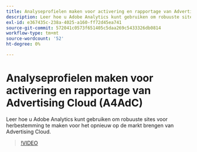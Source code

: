 ```yaml
---
title: Analyseprofielen maken voor activering en rapportage van Advertising Cloud
description: Leer hoe u Adobe Analytics kunt gebruiken om robuuste sites voor herbestemming te maken voor het opnieuw op de markt brengen van Advertising Cloud.
exl-id: e367435c-238a-4025-a160-ff72d45ea741
source-git-commit: 572041c0573f651405c5daa269c5433326db0814
workflow-type: tm+mt
source-wordcount: '52'
ht-degree: 0%

---
```


# Analyseprofielen maken voor activering en rapportage van Advertising Cloud (A4AdC)

Leer hoe u Adobe Analytics kunt gebruiken om robuuste sites voor herbestemming te maken voor het opnieuw op de markt brengen van Advertising Cloud.

>[!VIDEO](https://video.tv.adobe.com/v/33503)
